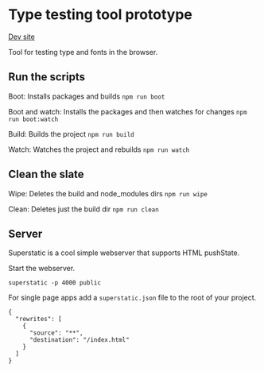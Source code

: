 # Type testing tool prototype

[Dev site](https://prototype-type-tester.firebaseapp.com)

Tool for testing type and fonts in the browser.

## Run the scripts

Boot: Installs packages and builds ```npm run boot```

Boot and watch: Installs the packages and then watches for changes ```npm run boot:watch```

Build: Builds the project ```npm run build```

Watch: Watches the project and rebuilds ```npm run watch```

## Clean the slate

Wipe: Deletes the build and node_modules dirs ```npm run wipe```

Clean: Deletes just the build dir ```npm run clean```

## Server

Superstatic is a cool simple webserver that supports HTML pushState.

Start the webserver.

```superstatic -p 4000 public```

For single page apps add a ```superstatic.json``` file to the root of your project.

```
{
  "rewrites": [
    {
      "source": "**",
      "destination": "/index.html"
    }
  ]
}
```

